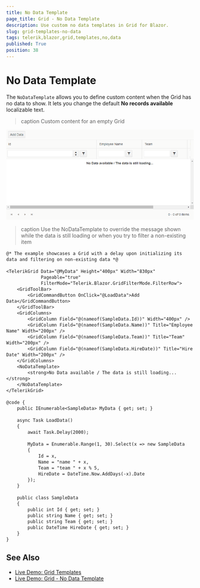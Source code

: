 ```yaml
---
title: No Data Template
page_title: Grid - No Data Template
description: Use custom no data templates in Grid for Blazor.
slug: grid-templates-no-data
tags: telerik,blazor,grid,templates,no,data
published: True
position: 38
---
```



# No Data Template

The `NoDataTemplate` allows you to define custom content when the Grid has no data to show. It lets you change the default **No records available** localizable text.

>caption Custom content for an empty Grid

![Blazor Grid No Data Template](images/grid-no-data-template.gif)

>caption Use the NoDataTemplate to override the message shown while the data is still loading or when you try to filter a non-existing item

````CSHTML
@* The example showcases a Grid with a delay upon initializing its data and filtering on non-existing data *@

<TelerikGrid Data="@MyData" Height="400px" Width="830px"
             Pageable="true"
             FilterMode="Telerik.Blazor.GridFilterMode.FilterRow">
    <GridToolBar>
        <GridCommandButton OnClick="@LoadData">Add Data</GridCommandButton>
    </GridToolBar>
    <GridColumns>
        <GridColumn Field="@(nameof(SampleData.Id))" Width="400px" />
        <GridColumn Field="@(nameof(SampleData.Name))" Title="Employee Name" Width="200px" />
        <GridColumn Field="@(nameof(SampleData.Team))" Title="Team" Width="200px" />
        <GridColumn Field="@(nameof(SampleData.HireDate))" Title="Hire Date" Width="200px" />
    </GridColumns>
    <NoDataTemplate>
        <strong>No Data available / The data is still loading...</strong>
    </NoDataTemplate>
</TelerikGrid>

@code { 
    public IEnumerable<SampleData> MyData { get; set; }

    async Task LoadData()
    {
        await Task.Delay(2000);

        MyData = Enumerable.Range(1, 30).Select(x => new SampleData
        {
            Id = x,
            Name = "name " + x,
            Team = "team " + x % 5,
            HireDate = DateTime.Now.AddDays(-x).Date
        });
    }

    public class SampleData
    {
        public int Id { get; set; }
        public string Name { get; set; }
        public string Team { get; set; }
        public DateTime HireDate { get; set; }
    }
}
````

## See Also

 * [Live Demo: Grid Templates](https://demos.telerik.com/blazor-ui/grid/templates)
 * [Live Demo: Grid - No Data Template](https://demos.telerik.com/blazor-ui/grid/no-data-template)

